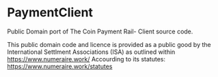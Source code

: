 # PaymentClient
Public Domain port of The Coin Payment Rail- Client source code.

This public domain code and licence is provided as a public good by the International Settlment Associations (ISA) as outlined  within
https://www.numeraire.work/ 
Accourding to its statutes:
https://www.numeraire.work/statutes
